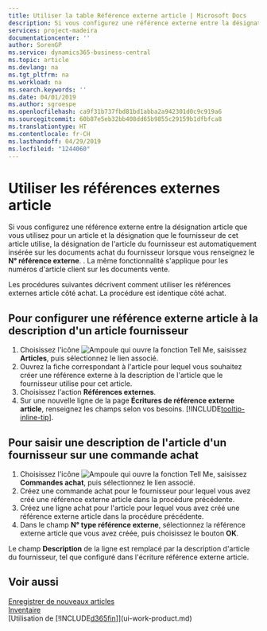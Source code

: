 ```yaml
---
title: Utiliser la table Référence externe article | Microsoft Docs
description: Si vous configurez une référence externe entre la désignation article que vous utilisez pour un article et la désignation que le fournisseur de cet article utilise, la désignation de l'article du fournisseur est automatiquement insérée sur les documents achat du fournisseur lorsque vous renseignez le **N° référence externe**. .
services: project-madeira
documentationcenter: ''
author: SorenGP
ms.service: dynamics365-business-central
ms.topic: article
ms.devlang: na
ms.tgt_pltfrm: na
ms.workload: na
ms.search.keywords: ''
ms.date: 04/01/2019
ms.author: sgroespe
ms.openlocfilehash: ca9f31b737fbd81bd1abba2a942301d0c9c919a6
ms.sourcegitcommit: 60b87e5eb32bb408dd65b9855c29159b1dfbfca8
ms.translationtype: HT
ms.contentlocale: fr-CH
ms.lasthandoff: 04/29/2019
ms.locfileid: "1244060"
---
```

# <a name="use-item-cross-references"></a>Utiliser les références externes article
Si vous configurez une référence externe entre la désignation article que vous utilisez pour un article et la désignation que le fournisseur de cet article utilise, la désignation de l'article du fournisseur est automatiquement insérée sur les documents achat du fournisseur lorsque vous renseignez le **N° référence externe**. . La même fonctionnalité s'applique pour les numéros d'article client sur les documents vente.

Les procédures suivantes décrivent comment utiliser les références externes article côté achat. La procédure est identique côté achat.

## <a name="to-set-up-an-item-cross-reference-to-a-vendors-item-description"></a>Pour configurer une référence externe article à la description d'un article fournisseur
1. Choisissez l'icône ![Ampoule qui ouvre la fonction Tell Me](media/ui-search/search_small.png "Dites-moi ce que vous voulez faire"), saisissez **Articles**, puis sélectionnez le lien associé.
2. Ouvrez la fiche correspondant à l'article pour lequel vous souhaitez créer une référence externe à la description de l'article que le fournisseur utilise pour cet article.
3. Choisissez l'action **Références externes**.
4. Sur une nouvelle ligne de la page **Écritures de référence externe article**, renseignez les champs selon vos besoins. [!INCLUDE[tooltip-inline-tip](includes/tooltip-inline-tip_md.md)].

## <a name="to-enter-a-vendors-item-description-on-a-purchase-order"></a>Pour saisir une description de l'article d'un fournisseur sur une commande achat
1. Choisissez l'icône ![Ampoule qui ouvre la fonction Tell Me](media/ui-search/search_small.png "Dites-moi ce que vous voulez faire"), saisissez **Commandes achat**, puis sélectionnez le lien associé.
2. Créez une commande achat pour le fournisseur pour lequel vous avez créé une référence externe article dans la procédure précédente.
3. Créez une ligne achat pour l'article pour lequel vous avez créé une référence externe article dans la procédure précédente.
4. Dans le champ **N° type référence externe**, sélectionnez la référence externe article que vous avez créée, puis choisissez le bouton **OK**.

Le champ **Description** de la ligne est remplacé par la description d'article du fournisseur, tel que configuré dans l'écriture référence externe article.

## <a name="see-also"></a>Voir aussi
[Enregistrer de nouveaux articles](inventory-how-register-new-items.md)  
[Inventaire](inventory-manage-inventory.md)  
[Utilisation de [!INCLUDE[d365fin](includes/d365fin_md.md)]](ui-work-product.md)
